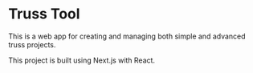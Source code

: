 # Truss Tool

This is a web app for creating and managing both simple and advanced truss projects.

This project is built using Next.js with React.